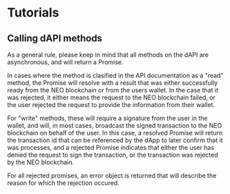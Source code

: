 # Tutorials

## Calling dAPI methods

As a general rule, please keep in mind that all methods on the dAPI are asynchronous, and will return a Promise.

In cases where the method is clasified in the API documentation as a "read" method, the Promise will resolve with a result that was either successfully ready from the NEO blockchain or from the users wallet. In the case that it was rejected, it either means the request to the NEO blockchain failed, or the user rejected the request to provide the information from their wallet.

For "write" methods, these will require a signature from the user in the wallet, and will, in most cases, broadcast the signed transaction to the NEO blockchain on behalf of the user. In this case, a resolved Promise will return the transaction id that can be referenced by the dApp to later confirm that it was processes, and a rejected Promise indicates that either the user has denied the request to sign the transaction, or the transaction was rejected by the NEO blockchain.

For all rejected promises, an error object is returned that will describe the reason for which the rejection occured.
